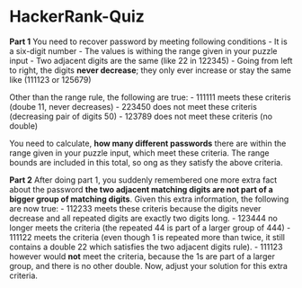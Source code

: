 # HackerRank-Quiz
**Part 1**
You need to recover password by meeting following conditions
	- It is a six-digit number
	- The values is withing the range given in your puzzle input
	- Two adjacent digits are the same (like 22 in 122345)
	- Going from left to right, the digits **never decrease**; they only ever increase or stay the same like (111123 or 125679)

Other than the range rule, the following are true:
	- 111111 meets these criteris (doube 11, never decreases)
	- 223450 does not meet these criteris (decreasing pair of digits 50)
	- 123789 does not meet these criteris (no double)

You need to calculate, **how many different passwords** there are within the range given in your puzzle input, which meet these criteria. The range bounds are included in this total, so ong as they satisfy the above criteria.

**Part 2**
After doing part 1, you suddenly remembered one more extra fact about the password **the two adjacent matching digits are not part of a bigger group of matching digits**. Given this extra information, the following are now true:
	- 112233 meets these criteris because the digits never decrease and all repeated digits are exactly two digits long.
	- 123444 no longer meets the criteria (the repeated 44 is part of a larger group of 444)
	- 111122 meets the criteria (even though 1 is repeated more than twice, it still contains a double 22 which satisfies the two adjacent digits rule).
	- 111123 however would **not** meet the criteria, because the 1s are part of a larger group, and there is no other double.
Now, adjust your solution for this extra criteria. 
